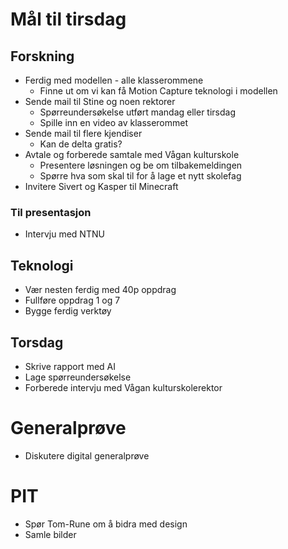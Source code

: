 # Mål til tirsdag

## Forskning
- Ferdig med modellen - alle klasserommene
  - Finne ut om vi kan få Motion Capture teknologi i modellen 
- Sende mail til Stine og noen rektorer
  - Spørreundersøkelse utført mandag eller tirsdag
  - Spille inn en video av klasserommet
- Sende mail til flere kjendiser
  - Kan de delta gratis?  
- Avtale og forberede samtale med Vågan kulturskole
  - Presentere løsningen og be om tilbakemeldingen
  - Spørre hva som skal til for å lage et nytt skolefag   
- Invitere Sivert og Kasper til Minecraft
### Til presentasjon
- Intervju med NTNU
  
## Teknologi
- Vær nesten ferdig med 40p oppdrag
- Fullføre oppdrag 1 og 7
- Bygge ferdig verktøy

## Torsdag
- Skrive rapport med AI
- Lage spørreundersøkelse
- Forberede intervju med Vågan kulturskolerektor

# Generalprøve
- Diskutere digital generalprøve

# PIT
- Spør Tom-Rune om å bidra med design
- Samle bilder
